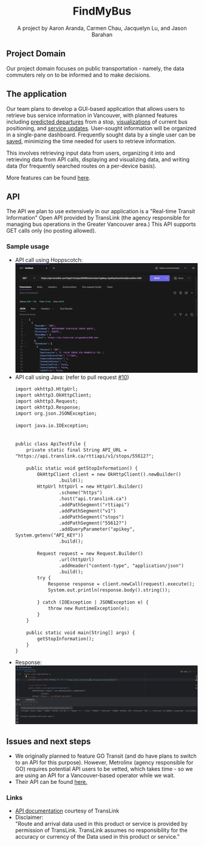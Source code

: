 <div align='center'>
    <!-- project title is up for debate!! -->
    <h1><b>FindMyBus</b></h1>
    <div>A project by Aaron Aranda, Carmen Chau, Jacquelyn Lu, and Jason Barahan</div>
</div>

## Project Domain
Our project domain focuses on public transportation - namely, the data commuters rely on to be informed and to make decisions.

## The application
Our team plans to develop a GUI-based application that allows users to retrieve bus service information in Vancouver, with planned features including <a href="https://github.com/JasonBarahan/csc207-project/issues/4">predicted departures</a> from a stop, <a href="https://github.com/JasonBarahan/csc207-project/issues/2">visualizations</a> of current bus positioning, and <a href="https://github.com/JasonBarahan/csc207-project/issues/3">service updates</a>. User-sought information will be organized in a single-pane dashboard. Frequently sought data by a single user can be <a href="https://github.com/JasonBarahan/csc207-project/issues/5">saved</a>, minimizing the time needed for users to retrieve information.

This involves retrieving input data from users, organizing it into and retrieving data from API calls, displaying and visualizing data, and writing data (for frequently searched routes on a per-device basis).

More features can be found <a href="https://github.com/JasonBarahan/csc207-project/issues?q=is%3Aissue+is%3Aopen+label%3Aenhancement">here</a>.

## API
The API we plan to use extensively in our application is a "Real-time Transit Information" Open API provided by TransLink (the agency responsible for managing bus operations in the Greater Vancouver area.) This API supports GET calls only (no posting allowed).

### Sample usage
<ul>
    <li>API call using Hoppscotch: <br>
    <img src="img/hoppscotch_call.png"</li>
    <li> API call using Java: (refer to pull request <a href=https://github.com/JasonBarahan/csc207-project/pull/10>#10</a>) <br></li>

    import okhttp3.HttpUrl;
    import okhttp3.OkHttpClient;
    import okhttp3.Request;
    import okhttp3.Response;
    import org.json.JSONException;
    
    import java.io.IOException;
    
    
    public class ApiTestFile {
        private static final String API_URL = "https://api.translink.ca/rttiapi/v1/stops/55612?";
    
        public static void getStopInformation() {
            OkHttpClient client = new OkHttpClient().newBuilder()
                    .build();
            HttpUrl httpUrl = new HttpUrl.Builder()
                    .scheme("https")
                    .host("api.translink.ca")
                    .addPathSegment("rttiapi")
                    .addPathSegment("v1")
                    .addPathSegment("stops")
                    .addPathSegment("55612?")
                    .addQueryParameter("apikey", System.getenv("API_KEY"))
                    .build();
    
            Request request = new Request.Builder()
                    .url(httpUrl)
                    .addHeader("content-type", "application/json")
                    .build();
            try {
                Response response = client.newCall(request).execute();
                System.out.println(response.body().string());
    
            } catch (IOException | JSONException e) {
                throw new RuntimeException(e);
            }
        }
    
        public static void main(String[] args) {
            getStopInformation();
        }
    }


<li>Response: <br>
<img src="img/javaCallOutput.png"</li></li>
</ul>


## Issues and next steps
<ul>
    <li>We originally planned to feature GO Transit (and do have plans to switch to an API for this purpose). However, Metrolinx (agency responsible for GO) requires potential API users to be vetted, which takes time - so we are using an API for a Vancouver-based operator while we wait.</li>
    <li>Their API can be found <a href="http://api.openmetrolinx.com/OpenDataAPI/Help/Index/en">here.</a></li>
</ul>

### Links
<!-- Some of the links here are empty and need to be filled. -->
<ul>
    <li><a href="https://www.translink.ca/about-us/doing-business-with-translink/app-developer-resources/rtti">API documentation</a> courtesy of TransLink</li>
    <li>Disclaimer: <br>"Route and arrival data used in this product or service is provided by permission of TransLink. TransLink assumes no responsibility for the accuracy or currency of the Data used in this product or service.”</li>
</ul>
